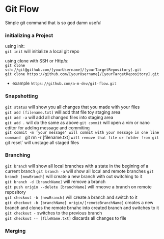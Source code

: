 # Git Flow
Simple git command that is so god damn useful


### initializing a Project
using init:  
`git init` will initialize a local git repo

using clone with SSH or Http/s:  
`git clone ssh://git@github.com/[yourUsername]/[yourTargetRepository].git`  
`git clone https://github.com/[yourUsername]/[yourTargetRepository].git`  
* example `https://github.com/a-m-dev/git-flow.git`  


### Snapshotting
`git status` will show you all changes that you made with your files  
`git add [filename.txt]` will add that file toy staging area   
`git add -a` will add all changed files into staging area  
`git add .` will do the same as above 
`git commit` will open a vim or nano editor for adding message and commiting  
`git commit -m 'your message' will commit with your message in one line command 
`git rm -r [filename.txt] `will remove that file or folder from git  
`git reset` will unstage all staged files  


### Branching 
`git branch` will show all local branches with a state in the begining of a current branch 
`git branch -a` will show all local and remote branches 
`git branch [newBranch]` will create a new branch with out switching to it  
`git branch -d [branchName]` will remove a branch  
`git push origin --delete [branchName]` will rmeove a branch on remote repository  
`git checkout -b [newBranch]` will create a branch and switch to it  
`git checkout -b [branchName] origin/[remoteBranchName]` creates a new branch and clones the remote brnahc into created branch and switches to it  
`git checkout -` switches to the previous branch  
`git checkout -- [fileName.txt]` discards all changes to file  


### Merging
